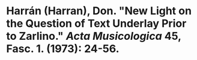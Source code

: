 # Harrán (Harran), Don. "New Light on the Question of Text Underlay Prior to Zarlino." *Acta Musicologica* 45, Fasc. 1. (1973): 24-56. 


